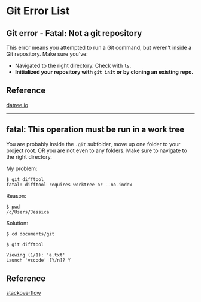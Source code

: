# Git Error List

## Git error - Fatal: Not a git repository

This error means you attempted to run a Git command, but weren’t inside a Git repository. Make sure you’ve:

- Navigated to the right directory. Check with `ls`.
- **Initialized your repository with `git init` or by cloning an existing repo.**

## Reference
[datree.io](https://www.datree.io/resources/git-error-fatal-not-a-git-repository)

---

## fatal: This operation must be run in a work tree
 You are probably inside the `.git` subfolder, move up one folder to your project root. OR you are not even to any folders. Make sure to navigate to the right directory. 

 My problem:
 ```
 $ git difftool
fatal: difftool requires worktree or --no-index
```

Reason:
```
$ pwd
/c/Users/Jessica
```

Solution:
```
$ cd documents/git
```
```
$ git difftool

Viewing (1/1): 'a.txt'
Launch 'vscode' [Y/n]? Y
```

## Reference
[stackoverflow](https://stackoverflow.com/questions/1456923/why-am-i-getting-the-message-fatal-this-operation-must-be-run-in-a-work-tree)
